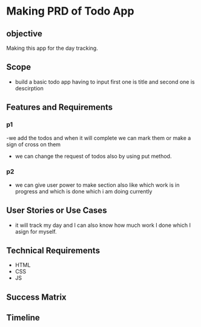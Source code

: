 # Making PRD of Todo App

## objective
Making this app for the day tracking.


## Scope
- build a basic todo app having to input first one is title and second one is descirption

## Features and Requirements

### p1
-we add the todos and when it will complete we can mark them or make a sign of cross on them 
- we can change the request of todos also by using put method.

### p2 
- we can give user power to make section also like which work is in progress and which is done which i am doing currently

## User Stories or Use Cases 
- it will track my day and I can also know how much work I done which I asign for myself.


## Technical Requirements

- HTML
- CSS 
- JS

## Success Matrix

## Timeline
